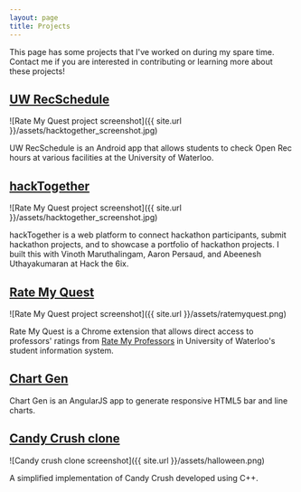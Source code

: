```yaml
---
layout: page
title: Projects
---
```


<p class="message">
  This page has some projects that I've worked on during my spare time. Contact me if you are interested in contributing or learning more about these projects!
</p>

## [UW RecSchedule](http://google.ca)
![Rate My Quest project screenshot]({{ site.url }}/assets/hacktogether_screenshot.jpg)

UW RecSchedule is an Android app that allows students to check Open Rec hours at various facilities at the University of Waterloo.

## [hackTogether](http://devpost.com/software/hacktogether-teybdf)

![Rate My Quest project screenshot]({{ site.url }}/assets/hacktogether_screenshot.jpg)

hackTogether is a web platform to connect hackathon participants, submit hackathon projects, and to showcase a portfolio of hackathon projects. I built this with Vinoth Maruthalingam, Aaron Persaud, and Abeenesh Uthayakumaran at Hack the 6ix. 

## [Rate My Quest](https://chrome.google.com/webstore/detail/ratemyquest/bgncebkbklhkflaahgoofemnifjpnibc)

![Rate My Quest project screenshot]({{ site.url }}/assets/ratemyquest.png)

Rate My Quest is a Chrome extension that allows direct access to professors' ratings from [Rate My Professors](https://www.ratemyprofessors.com/) in University of Waterloo's student information system. 

## [Chart Gen](http://chartgen.github.io)

Chart Gen is an AngularJS app to generate responsive HTML5 bar and line charts.

## [Candy Crush clone](https://github.com/mnachiappan/SquareSwapper-game)

![Candy crush clone screenshot]({{ site.url }}/assets/halloween.png)

A simplified implementation of Candy Crush developed using C++. 
